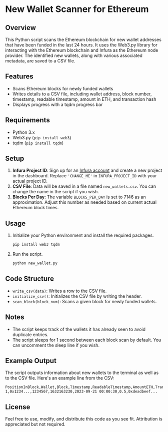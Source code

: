 # New Wallet Scanner for Ethereum

## Overview

This Python script scans the Ethereum blockchain for new wallet addresses that have been funded in the last 24 hours. It uses the Web3.py library for interacting with the Ethereum blockchain and Infura as the Ethereum node provider. The identified new wallets, along with various associated metadata, are saved to a CSV file.

## Features

- Scans Ethereum blocks for newly funded wallets
- Writes details to a CSV file, including wallet address, block number, timestamp, readable timestamp, amount in ETH, and transaction hash
- Displays progress with a tqdm progress bar

## Requirements

- Python 3.x
- Web3.py (`pip install web3`)
- tqdm (`pip install tqdm`)

## Setup

1. **Infura Project ID**: Sign up for an [Infura account](https://www.infura.io/) and create a new project in the dashboard. Replace `'CHANGE_ME'` in `INFURA_PROJECT_ID` with your actual project ID.
2. **CSV File**: Data will be saved in a file named `new_wallets.csv`. You can change the name in the script if you wish.
3. **Blocks Per Day**: The variable `BLOCKS_PER_DAY` is set to 7146 as an approximation. Adjust this number as needed based on current actual Ethereum block times.

## Usage

1. Initialize your Python environment and install the required packages.
    ```bash
    pip install web3 tqdm
    ```
2. Run the script.
    ```bash
    python new_wallet.py
    ```

## Code Structure

- `write_csv(data)`: Writes a row to the CSV file.
- `initialize_csv()`: Initializes the CSV file by writing the header.
- `scan_block(block_num)`: Scans a given block for newly funded wallets.

## Notes

- The script keeps track of the wallets it has already seen to avoid duplicate entries.
- The script sleeps for 1 second between each block scan by default. You can uncomment the sleep line if you wish.

## Example Output

The script outputs information about new wallets to the terminal as well as to the CSV file. Here's an example line from the CSV:

```
PositionInBlock,Wallet,Block,Timestamp,ReadableTimestamp,AmountETH,TransactionHash
1,0x1234...,1234567,1632163230,2023-09-21 00:00:30,0.5,0xdeadbeef...
```

## License

Feel free to use, modify, and distribute this code as you see fit. Attribution is appreciated but not required.
